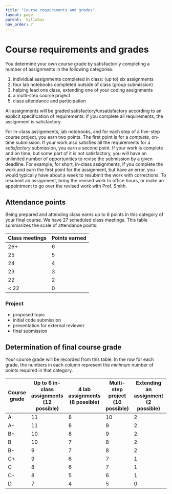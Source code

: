 ```yaml
---
title: "Course requirements and grades"
layout: page
parent:  Syllabus
nav_order: 7
---
```



# Course requirements and grades

You determine your own course grade by satisfactorily completing a number of assignments in the following categories:

1. individual assignments completed in class: (up to) six assignments
1. four lab notebooks completed outside of class (group submission) 
1. helping lead one class, extending one of your coding assignments
1. a multi-step course project 
1. class attendance and participation


All assignments will be graded satisfactory/unsatisfactory according to an explicit specification of requirements: if you complete all requirements, the assignment is satisfactory.

For in-class assignments, lab notebooks, and for each step of a five-step course project, you earn two points. The first point is for a *complete*, on-time submission.  If your work also satisfies all the requirements for a *satisfactory* submission, you earn a second point.  If your work is complete and on time, but some part of it is not satisfactory, you will have an unlimited number of opportunities to revise the submission by a given deadline.  For example, for short, in-class assignments, if you complete the work and earn the first point for the assignment, but have an error, you would typically have about a week to resubmit the work with corrections.  To resubmit an assignment, bring the revised work to office hours, or make an appointment to go over the revised work with Prof. Smith.


## Attendance points

Being prepared and attending class earns up to 6 points in this category of your final course.  We have 27 scheduled class meetings. This table summarizes the scale of attendance points:

| Class meetings | Points earned |
| --- | --- |
| 26+ |  6 |
| 25 | 5 |
|24 | 4 |
|23 | 3 |
|22 | 2 |
|< 22 | 0 |



### Project

- proposed topic
- initial code submission
- presentation for external reviewer
- final submission

## Determination of final course grade


Your course grade will be recorded from this table.  In the row for each grade, the numbers in each column represent the *minimum* number of points required in that category.

| Course grade | Up to 6 in-class assignments (12 possible) | 4 lab assignments (8 possible) | Multi-step project (10 possible) | Extending an assignment (2 possible) | Attendance (6 possible) | 
| --- | --- | --- | --- |--- |--- |
| A | 11 | 8 | 10 | 2 | 6 |
| A-  | 11 | 8 | 9 | 2 | 6 |
| B+  | 10  | 8  | 9 | 2 | 5 |
| B  |  10 | 7 | 8 | 2 | 5 |
| B-  |  9 | 7 | 8 | 2 | 5 |
| C+  | 9 | 6 | 7 | 1 | 4 |
| C  |  8 | 6 | 7 |1 | 4 |
| C-  | 8  | 5 | 6 |1 | 3 |
| D  | 7 | 4 | 5 |0| 2 |


